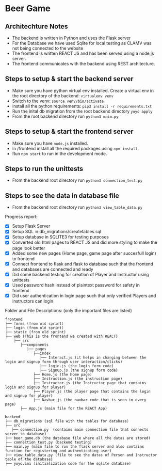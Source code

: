 # Beer Game

Architechture Notes
------------------
* The backend is written in Python and uses the Flask server
* For the Database we have used Sqlite for local testing as CLAMV was not being connected to the website
* The frontend is written REACT JS and has been served using a node.js server.
* The frontend communicates with the backend using REST architecture.

Steps to setup & start the backend server
---------------------------------------------
* Make sure you have python virtual env installed. Create a virtual env in the root directory of the backend: `virtualenv venv`
* Switch to the venv: `source venv/bin/activate`
* Install all the python requirements: `pip3 install -r requirements.txt`
* Run the inital db migration from the root backend directory `yoyo apply`
* From the root backend directory run `python3 main.py`


Steps to setup & start the frontend server
------------------------------------------
* Make sure you have `node.js` installed. 
* In /frontend install all the required packages using `npm install`.
* Run `npm start` to run in the development mode. 

Steps to run the unittests
--------------------------
* From the backend root directory run `python3 connection_test.py`

Steps to see the data in database file
--------------------------------------
* From the backend root directory run `python3 view_table_data.py`


Progress report:
- [x] Setup Flask Server
- [x] Setup SQL in db_migrations/createtables.sql
- [x] Setup database in SQLITE3 for testing purposes
- [x] Converted old html pages to REACT JS and did more styling to make the page look better
- [x] Added some new pages (Home page, game page after succesfull login) to frontend
- [x] Connect frontend to flask and flask to database such that the frontend and databases are connected and ready
- [x] Did some backend testing for creation of Player and Instructor using unittests
- [x] Used password hash instead of plaintext password for safety in frontend
- [x] Did user authentication in login page such that only verified Players and Instructors can login

Folder and File Descriptions: (only the important files are listed)

    frontend
    ├── forms (from old sprint)
    ├── login (from old sprint)
    ├── static (from old sprint)
    ├── web (This is the frontend we created with REACT)
        ├── src
           ├──components
              ├── pages
                 ├──index
                    ├── Interact.js (it helps in changing between the login and signup form through user interaction/clicks)
                    ├── login.js (the login form code)
                    ├── SignUp.js (the signup form code)
                 ├── Home.js (the home page)
                 ├── Instruction.js (the instruction page)
                 ├── Instructor.js (the Instructor page that contains login and signup for player)
                 ├── Player.js (the player page that contains the login and signup for player)
                 ├── Navbar.js (the navbar code that is seen in every page)
           ├── App.js (main file for the REACT App)

    backend
    ├── db_migrations (sql file with the tables for database)
    ├── src
       ├── connection.py  (contains main connection file that connects server to database)
    ├── beer_game.db (the database file where all the datas are stored)
    ├── connection_test.py (backend testing)
    ├── main.py (main file to run the flask server and also contains function for registering and authenticating user)
    ├── view_table_data.py (file to see the datas of Person and Instructor table of the database)
    ├── yoyo.ini (initialization code for the sqlite database)
  
